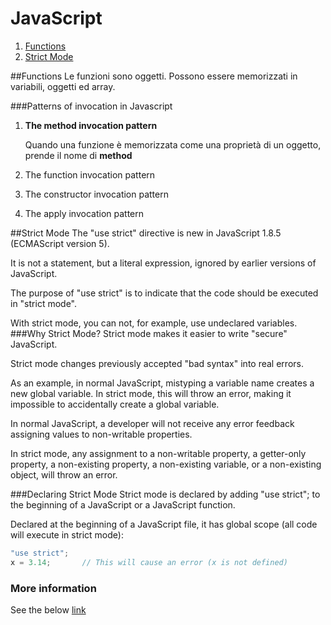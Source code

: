 # JavaScript
1. [Functions](#functions)
2. [Strict Mode](#strict-mode)

##Functions
Le funzioni sono oggetti. Possono essere memorizzati in variabili, oggetti ed array.

###Patterns of invocation in Javascript
 1. **The method invocation pattern**
 
    Quando una funzione è memorizzata come una proprietà di un oggetto, prende il nome di **method** 
 1. The function invocation pattern
 1. The constructor invocation pattern
 1. The apply invocation pattern


##Strict Mode
The "use strict" directive is new in JavaScript 1.8.5 (ECMAScript version 5).

It is not a statement, but a literal expression, ignored by earlier versions of JavaScript.

The purpose of "use strict" is to indicate that the code should be executed in "strict mode".

With strict mode, you can not, for example, use undeclared variables.
###Why Strict Mode?
Strict mode makes it easier to write "secure" JavaScript.

Strict mode changes previously accepted "bad syntax" into real errors.

As an example, in normal JavaScript, mistyping a variable name creates a new global variable. In strict mode, this will throw an error, making it impossible to accidentally create a global variable.

In normal JavaScript, a developer will not receive any error feedback assigning values to non-writable properties.

In strict mode, any assignment to a non-writable property, a getter-only property, a non-existing property, a non-existing variable, or a non-existing object, will throw an error.

###Declaring Strict Mode
Strict mode is declared by adding "use strict"; to the beginning of a JavaScript or a JavaScript function.

Declared at the beginning of a JavaScript file, it has global scope (all code will execute in strict mode):
``` Javascript
"use strict";
x = 3.14;       // This will cause an error (x is not defined)
```

### More information
See the below [link](http://www.w3schools.com/js/js_strict.asp) 
